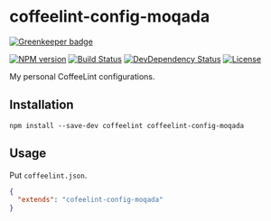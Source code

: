 # coffeelint-config-moqada

[![Greenkeeper badge](https://badges.greenkeeper.io/moqada/coffeelint-config.svg)](https://greenkeeper.io/)

[![NPM version][npm-image]][npm-url]
[![Build Status][travis-image]][travis-url]
[![DevDependency Status][daviddm-dev-image]][daviddm-dev-url]
[![License][license-image]][license-url]

My personal CoffeeLint configurations.


## Installation

```
npm install --save-dev coffeelint coffeelint-config-moqada
```


## Usage

Put `coffeelint.json`.

```json
{
  "extends": "cofeelint-config-moqada"
}
```


[npm-url]: https://www.npmjs.com/package/coffeelint-config-moqada
[npm-image]: https://img.shields.io/npm/v/coffeelint-config-moqada.svg?style=flat-square
[travis-url]: https://travis-ci.org/moqada/coffeelint-config
[travis-image]: https://img.shields.io/travis/moqada/coffeelint-config.svg?style=flat-square
[daviddm-dev-url]: https://david-dm.org/moqada/coffeelint-config#info=devDependencies
[daviddm-dev-image]: https://img.shields.io/david/dev/moqada/coffeelint-config.svg?style=flat-square
[license-url]: http://opensource.org/licenses/MIT
[license-image]: https://img.shields.io/npm/l/coffeelint-config-moqada.svg?style=flat-square
